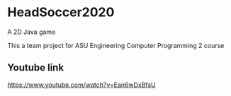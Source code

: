 # HeadSoccer2020
A 2D Java game

This a team project for ASU Engineering Computer Programming 2 course 

## Youtube link
https://www.youtube.com/watch?v=Ean6wDxBfsU
